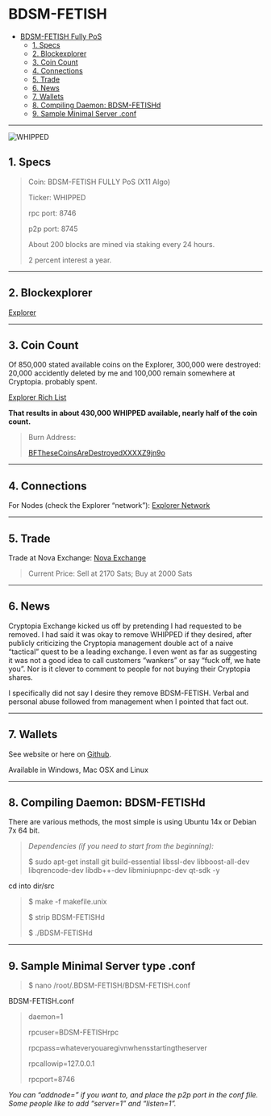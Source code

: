 

<link rel="stylesheet" href="https://stackedit.io/res-min/themes/base.css" />

</head>
<body><div class="container"><h1 id="bdsm-fetish">BDSM-FETISH </h1>

<p><div class="toc">
<ul>
<li><a href="#bdsm-fetish">BDSM-FETISH Fully PoS </a><ul>
<li><a href="#1-specs">1. Specs</a></li>
<li><a href="#2-blockexplorer">2. Blockexplorer</a></li>
<li><a href="#3-coin-count">3. Coin Count</a></li>
<li><a href="#4-connections">4. Connections</a></li>
<li><a href="#5-trade">5. Trade</a></li>
<li><a href="#6-news">6. News</a></li>
<li><a href="#7-wallets">7. Wallets</a></li>
<li><a href="#8-compiling-daemon-bdsm-fetishd">8. Compiling Daemon: BDSM-FETISHd</a></li>
<li><a href="#9-sample-minimal-server-conf">9. Sample Minimal Server .conf</a></li>
</ul>
</li>
</ul>
</div>
</p>

<hr>

<p><img src="https://cdn.pbrd.co/images/MxL0DyaUg.png" alt="WHIPPED" title=""></p>

<h2 id="1-specs">1. Specs</h2>

<blockquote>
  <p>Coin: BDSM-FETISH FULLY PoS (X11 Algo)</p>
  
  <p>Ticker: WHIPPED</p>
  
  <p>rpc port: 8746</p>
  
  <p>p2p port: 8745</p>
  
  <p>About 200 blocks are mined via staking every 24 hours.</p>
  
  <p>2 percent interest a year.</p>
</blockquote>

<hr>

<h2 id="2-blockexplorer">2. Blockexplorer</h2>

<p><a href="http://explorer.bdsm-fetish.net:3001">Explorer</a></p>

<hr>

<h2 id="3-coin-count">3. Coin Count</h2>

<p>Of 850,000 stated available coins on the Explorer, 300,000 were destroyed: 20,000 accidently deleted by me and 100,000 remain somewhere at Cryptopia. probably spent.</p>

<p><a href="http://explorer.bdsm-fetish.net:3001/richlist">Explorer Rich List</a></p>

<p><strong>That results in about 430,000 WHIPPED available, nearly half of the coin count.</strong></p>

<blockquote>
  <p>Burn Address:</p>
  
  <p><a href="http://explorer.bdsm-fetish.net:3001/address/BFTheseCoinsAreDestroyedXXXXZ9jn9o">BFTheseCoinsAreDestroyedXXXXZ9jn9o</a></p>
</blockquote>

<hr>

<h2 id="4-connections">4. Connections</h2>

<p>For Nodes (check the Explorer “network”): <a href="http://explorer.bdsm-fetish.net:3001/network">Explorer Network</a></p>

<hr>

<h2 id="5-trade">5. Trade</h2>

<p>Trade at Nova Exchange: <a href="https://novaexchange.com/market/BTC_WHIPD/">Nova Exchange</a></p>

<blockquote>
  <p>Current Price: Sell at 2170 Sats; Buy at 2000 Sats</p>
</blockquote>

<hr>

<h2 id="6-news">6. News</h2>

<p>Cryptopia Exchange kicked us off by pretending I had requested to be removed. I had said it was okay to remove WHIPPED if they desired, after publicly criticizing the Cryptopia management double act of a naive “tactical” quest to be a leading exchange. I even went as far as suggesting it was not a good idea to call customers “wankers” or say “fuck off, we hate you”. Nor is it clever to comment to people for not buying their Cryptopia shares.</p>

<p>I specifically did not say I desire they remove BDSM-FETISH. Verbal and personal abuse followed from management when I pointed that fact out.</p>

<hr>

<h2 id="7-wallets">7. Wallets</h2>

<p>See website or here on <a href="https://github.com/bdsmc/Windows-Mac-OSX-Wallets">Github</a>.</p>

<p>Available in Windows, Mac OSX and Linux</p>

<hr>

<h2 id="8-compiling-daemon-bdsm-fetishd">8. Compiling Daemon: BDSM-FETISHd</h2>

<p>There are various methods, the most simple is using Ubuntu 14x or Debian 7x 64 bit.</p>

<blockquote>
  <p><em>Dependencies (if you need to start from the beginning):</em></p>
  
  <p>$ sudo apt-get install git build-essential libssl-dev libboost-all-dev libqrencode-dev libdb++-dev libminiupnpc-dev qt-sdk -y</p>
</blockquote>

<p>cd into dir/src</p>

<blockquote>
  <p>$  make -f makefile.unix</p>
  
  <p>$  strip BDSM-FETISHd</p>
  
  <p>$  ./BDSM-FETISHd</p>
</blockquote>

<hr>



<h2 id="9-sample-minimal-server-conf">9. Sample Minimal Server type .conf</h2>

<blockquote>
  <p>$  nano /root/.BDSM-FETISH/BDSM-FETISH.conf</p>
</blockquote>

<p>BDSM-FETISH.conf</p>

<blockquote>
  <p>daemon=1</p>
  
  <p>rpcuser=BDSM-FETISHrpc</p>
  
  <p>rpcpass=whateveryouaregivnwhensstartingtheserver</p>
  
  <p>rpcallowip=127.0.0.1</p>
  
  <p>rpcport=8746</p>
</blockquote>

<p><em>You can “addnode=” if you want to, and place the p2p port in the conf file. Some people like to add “server=1” and “listen=1”.</em></p></div></body>
</html>
